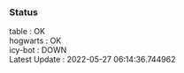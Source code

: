 ### Status


table : OK  
hogwarts : OK  
icy-bot : DOWN  
Latest Update : 2022-05-27 06:14:36.744962
